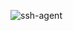 ![ssh-agent](https://github.com/jaswanthnasa/Jaswanth-DevOps-Documentations/assets/92042814/fccc89f6-3a7d-4c23-855f-dcf56c32046a)
